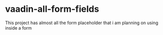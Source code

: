 # vaadin-all-form-fields
This project has almost all the form placeholder that i am planning on using inside a  form
